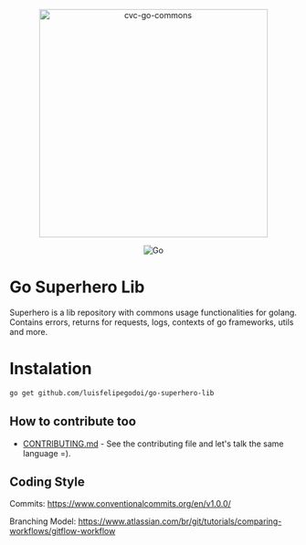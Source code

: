 <p align="center">
  <a href="https://go.dev" target="_blank" >
    <img alt="cvc-go-commons" src="https://git.cvc.com.br/CVC-Digital/cvc-go-commons/raw/master/src/img/go-wallpaper.jpeg" width="400" />
  </a>
</p>
<p align="center">
    <img alt="Go" src="https://godoc.org/github.com/tj/assert?status.svg">
</p>

# Go Superhero Lib
Superhero is a lib repository with commons usage functionalities for golang. Contains errors, returns for requests, logs, contexts of go frameworks, utils and more.

# Instalation
``` bash
go get github.com/luisfelipegodoi/go-superhero-lib
```

## How to contribute too
* [CONTRIBUTING.md](https://git.cvc.com.br/CVC-Digital/cvc-go-commons/blob/master/CONTRIBUTING.md) - See the contributing file and let's talk the same language =).

## Coding Style
Commits: https://www.conventionalcommits.org/en/v1.0.0/

Branching Model: https://www.atlassian.com/br/git/tutorials/comparing-workflows/gitflow-workflow